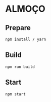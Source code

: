 # ALMOÇO

## Prepare

```
npm install / yarn
```

## Build

```
npm run build
```

## Start

```
npm start
```